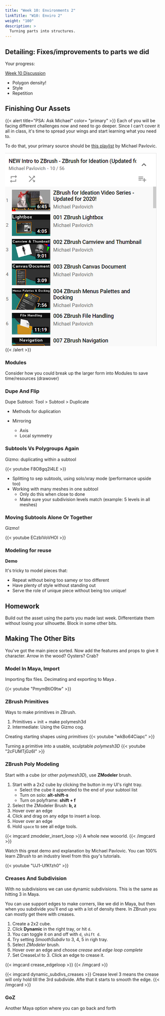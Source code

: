 ```yaml
---
title: "Week 10: Environments 2"
linkTitle: "W10: Enviro 2"
weight: "100"
description: >
  Turning parts into structures.
---
```


## Detailing: Fixes/improvements to parts we did

Your progress:

[Week 10 Discussion](https://laureate-au.blackboard.com/webapps/discussionboard/do/message?action=list_messages&course_id=_89547_1&nav=discussion_board_entry&conf_id=_152757_1&forum_id=_866561_1&message_id=_2243100_1)

* Polygon density!
* Style
* Repetition

## Finishing Our Assets

{{< alert title="PSA: Ask Michael" color= "primary" >}}
Each of you will be facing different challenges now and need to go deeper. Since I can't cover it all in class, it's time to spread your wings and start learning what you need to. 

To do that, your primary source should be [this playlist](https://www.youtube.com/playlist?list=PLkzopwqcFevbxxNfZtq1ae09h1dht4S6M) by Michael Pavlovic.

<a href="https://www.youtube.com/playlist?list=PLkzopwqcFevbxxNfZtq1ae09h1dht4S6M"><img src="pavlovic_zbrush_basics.jpg"></a>
{{< /alert >}}


### Modules

Consider how you could break up the larger form into Modules to save time/resources
(drawover)

### Dupe And Flip

 Dupe Subtool: Tool > Subtool > Duplicate 

* Methods for duplication
  
* Mirroring
  * Axis
  * Local symmetry

### Subtools Vs Polygroups Again

Gizmo: duplicating within a subtool

{{< youtube F8O8gq2l4LE >}}

* Splitting to sep subtools, using solo/xray mode (performance upside too)
* Working with many meshes in one subtool
  * Only do this when close to done
  * Make sure your subdivision levels match (example: 5 levels in all meshes)

### Moving Subtools Alone Or Together

Gizmo!

{{< youtube ECzbIVoVHOI >}}

### Modeling for reuse

**Demo**

It's tricky to model pieces that:
* Repeat without being too samey or too different
* Have plenty of style without standing out
* Serve the role of unique piece without being too unique!

## Homework
Build out the asset using the parts you made last week.
Differentiate them without losing your silhouette.
Block in some other bits.

## Making The Other Bits
You've got the main piece sorted. Now add the features and props to give it character. Arrow in the wood? Oysters? Crab?

### Model In Maya, Import

Importing fbx files.
Decimating and exporting to Maya .

{{< youtube "PmymBtiO9tw" >}}

### ZBrush Primitives

Ways to make primitives in ZBrush.
1. Primitives + init + make polymesh3d
4. Intermediate: Using the Gizmo cog.

Creating starting shapes using _primitives_
{{< youtube "wkBo64Ciapc" >}}

Turning a primitive into a usable, sculptable _polymesh3D_
{{< youtube "2cFUMTjGz6I" >}}

### ZBrush Poly Modeling 

Start with a cube (or other _polymesh3D_), use **ZModeler** brush.

1. Start with a 2x2 cube by clicking the button in my UI's right tray.
   * Select the cube it appended to the end of your subtool list
   * Turn on solo: **alt-shift-s**
   * Turn on polyframe: **shift + f**
2. Select the ZModeler Brush: **b, z**
3. Hover over an edge
5. Click and drag on any edge to insert a loop.
4. Hover over an edge
5. Hold `space` to see all edge tools. 

{{< imgcard zmodeler_insert_loop >}}
A whole new wooorld.
{{< /imgcard >}}

Watch this great demo and explanation by Michael Pavlovic. You can 100% learn ZBrush to an industry level from this guy's tutorials.

{{< youtube "UJ1-UfKfzh0" >}}

### Creases And Subdivision

With no subdivisions we can use dynamic subdivisions. This is the same as hitting 3 in Maya.

You can use support edges to make corners, like we did in Maya, but then when you subdivide you'll end up with a lot of density there. In ZBrush you can mostly get there with creases.

1. Create a 2x2 cube.
2. Click **Dynamic** in the right tray, or hit `d`.
3. You can toggle it on and off with `d`, `shift d`. 
4. Try setting _SmoothSubdiv_ to 3, 4, 5 in righ tray.
2. Select _ZModeler_ brush.
3. Hover over an edge and choose _crease_ and _edge loop complete_
4. Set CreaseLvl to 3. Click an edge to crease it. 

{{< imgcard crease_edgeloop >}}
{{< /imgcard >}}

{{< imgcard dynamic_subdivs_creases >}}
Crease level 3 means the crease will only hold till the 3rd subdivide. Afte that it starts to smooth the edge.
{{< /imgcard >}}


### GoZ

Another Maya option where you can go back and forth


